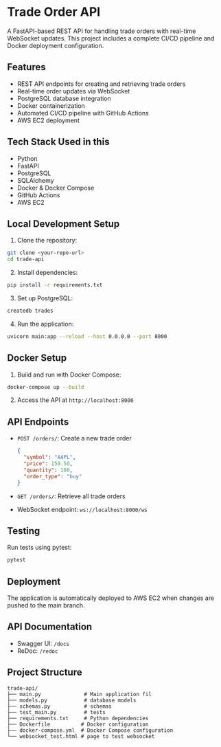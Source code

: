 # Trade Order API

A FastAPI-based REST API for handling trade orders with real-time WebSocket updates. This project includes a complete CI/CD pipeline and Docker deployment configuration.

## Features

- REST API endpoints for creating and retrieving trade orders
- Real-time order updates via WebSocket
- PostgreSQL database integration
- Docker containerization
- Automated CI/CD pipeline with GitHub Actions
- AWS EC2 deployment

## Tech Stack Used in this 

- Python
- FastAPI
- PostgreSQL
- SQLAlchemy
- Docker & Docker Compose
- GitHub Actions
- AWS EC2

## Local Development Setup

1. Clone the repository:
```bash
git clone <your-repo-url>
cd trade-api
```

2. Install dependencies:
```bash
pip install -r requirements.txt
```

3. Set up PostgreSQL:
```bash
createdb trades
```

4. Run the application:
```bash
uvicorn main:app --reload --host 0.0.0.0 --port 8000
```

## Docker Setup

1. Build and run with Docker Compose:
```bash
docker-compose up --build
```

2. Access the API at `http://localhost:8000`

## API Endpoints

- `POST /orders/`: Create a new trade order
  ```json
  {
    "symbol": "AAPL",
    "price": 150.50,
    "quantity": 100,
    "order_type": "buy"
  }
  ```

- `GET /orders/`: Retrieve all trade orders

- WebSocket endpoint: `ws://localhost:8000/ws`

## Testing

Run tests using pytest:
```bash
pytest
```

## Deployment

The application is automatically deployed to AWS EC2 when changes are pushed to the main branch.


## API Documentation

- Swagger UI: `/docs`
- ReDoc: `/redoc`

## Project Structure

```
trade-api/
├── main.py              # Main application fil
├── models.py            # database models
├── schemas.py           # schemas
├── test_main.py         # tests
├── requirements.txt     # Python dependencies
├── Dockerfile          # Docker configuration
├── docker-compose.yml  # Docker Compose configuration
└── websocket_test.html # page to test websocket
```
